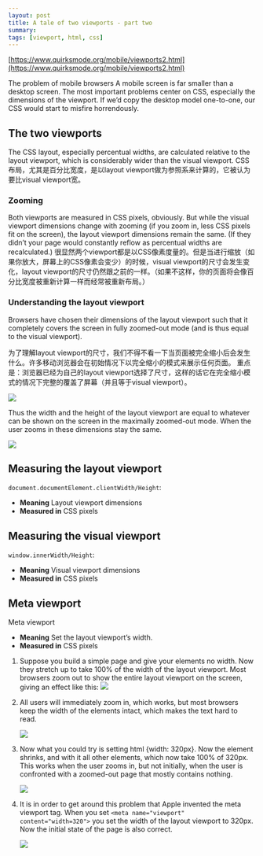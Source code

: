 ```yaml
---
layout: post
title: A tale of two viewports - part two
summary: 
tags: [viewport, html, css]
---
```


[https://www.quirksmode.org/mobile/viewports2.html](https://www.quirksmode.org/mobile/viewports2.html)

The problem of mobile browsers
A mobile screen is far smaller than a desktop screen. The most important problems center on CSS, especially the dimensions of the viewport. If we’d copy the desktop model one-to-one, our CSS would start to misfire horrendously.

## The two viewports
The CSS layout, especially percentual widths, are calculated relative to the layout viewport, which is considerably wider than the visual viewport. CSS布局，尤其是百分比宽度，是以layout viewport做为参照系来计算的，它被认为要比visual viewport宽。

### Zooming
Both viewports are measured in CSS pixels, obviously. But while the visual viewport dimensions change with zooming (if you zoom in, less CSS pixels fit on the screen), the layout viewport dimensions remain the same. (If they didn’t your page would constantly reflow as percentual widths are recalculated.) 很显然两个viewport都是以CSS像素度量的。但是当进行缩放（如果你放大，屏幕上的CSS像素会变少）的时候，visual viewport的尺寸会发生变化，layout viewport的尺寸仍然跟之前的一样。（如果不这样，你的页面将会像百分比宽度被重新计算一样而经常被重新布局。）

### Understanding the layout viewport
Browsers have chosen their dimensions of the layout viewport such that it completely covers the screen in fully zoomed-out mode (and is thus equal to the visual viewport).

为了理解layout viewport的尺寸，我们不得不看一下当页面被完全缩小后会发生什么。许多移动浏览器会在初始情况下以完全缩小的模式来展示任何页面。
重点是：浏览器已经为自己的layout viewport选择了尺寸，这样的话它在完全缩小模式的情况下完整的覆盖了屏幕（并且等于visual viewport）。

![](http://7u2fpc.com1.z0.glb.clouddn.com/linytsysu/github/io/2017/06/29/mobile_viewportzoomedout.jpg)

Thus the width and the height of the layout viewport are equal to whatever can be shown on the screen in the maximally zoomed-out mode. When the user zooms in these dimensions stay the same.

![](http://7u2fpc.com1.z0.glb.clouddn.com/linytsysu/github/io/2017/06/29/mobile_layoutviewport.jpg)

## Measuring the layout viewport
`document.documentElement.clientWidth/Height`:
+ **Meaning** Layout viewport dimensions
+ **Measured in** CSS pixels

## Measuring the visual viewport
`window.innerWidth/Height`:
+ **Meaning** Visual viewport dimensions
+ **Measured in** CSS pixels

## Meta viewport
Meta viewport
+ **Meaning** Set the layout viewport’s width.
+ **Measured in** CSS pixels

1. Suppose you build a simple page and give your elements no width. Now they stretch up to take 100% of the width of the layout viewport. Most browsers zoom out to show the entire layout viewport on the screen, giving an effect like this:
    ![](http://7u2fpc.com1.z0.glb.clouddn.com/linytsysu/github/io/2017/06/29/mq_none.jpg)

2. All users will immediately zoom in, which works, but most browsers keep the width of the elements intact, which makes the text hard to read.

    ![](http://7u2fpc.com1.z0.glb.clouddn.com/linytsysu/github/io/2017/06/29/mq_none_zoomed.jpg)

3. Now what you could try is setting html {width: 320px}. Now the <html> element shrinks, and with it all other elements, which now take 100% of 320px. This works when the user zooms in, but not initially, when the user is confronted with a zoomed-out page that mostly contains nothing.

    ![](http://7u2fpc.com1.z0.glb.clouddn.com/linytsysu/github/io/2017/06/29/mq_html300.jpg)

4. It is in order to get around this problem that Apple invented the meta viewport tag. When you set `<meta name="viewport" content="width=320">` you set the width of the layout viewport to 320px. Now the initial state of the page is also correct.

    ![](http://7u2fpc.com1.z0.glb.clouddn.com/linytsysu/github/io/2017/06/29/mq_yes.jpg)